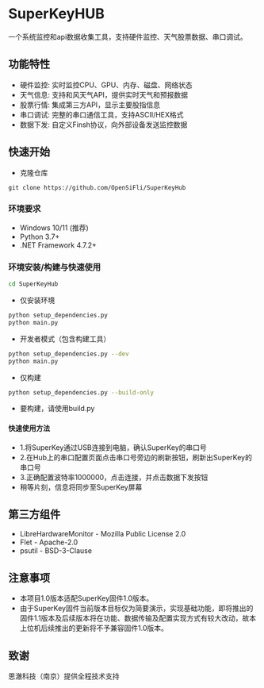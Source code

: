 # SuperKeyHUB

一个系统监控和api数据收集工具，支持硬件监控、天气股票数据、串口调试。

## 功能特性

- 硬件监控: 实时监控CPU、GPU、内存、磁盘、网络状态
- 天气信息: 支持和风天气API，提供实时天气和预报数据
- 股票行情: 集成第三方API，显示主要股指信息
- 串口调试: 完整的串口通信工具，支持ASCII/HEX格式
- 数据下发: 自定义Finsh协议，向外部设备发送监控数据

## 快速开始
- 克隆仓库
```
git clone https://github.com/OpenSiFli/SuperKeyHub
```
### 环境要求
- Windows 10/11 (推荐)
- Python 3.7+
- .NET Framework 4.7.2+

### 环境安装/构建与快速使用
```bash
cd SuperKeyHub
```
- 仅安装环境
```bash
python setup_dependencies.py
python main.py
```
- 开发者模式（包含构建工具）
```bash
python setup_dependencies.py --dev
python main.py
```
- 仅构建
```bash
python setup_dependencies.py --build-only
```
- 要构建，请使用build.py
#### 快速使用方法
- 1.将SuperKey通过USB连接到电脑，确认SuperKey的串口号
- 2.在Hub上的串口配置页面点击串口号旁边的刷新按钮，刷新出SuperKey的串口号
- 3.正确配置波特率1000000，点击连接，并点击数据下发按钮
- 稍等片刻，信息将同步至SuperKey屏幕
## 第三方组件
- LibreHardwareMonitor - Mozilla Public License 2.0
- Flet - Apache-2.0
- psutil - BSD-3-Clause

## 注意事项
- 本项目1.0版本适配SuperKey固件1.0版本。
- 由于SuperKey固件当前版本目标仅为简要演示，实现基础功能，即将推出的固件1.1版本及后续版本将在功能、数据传输及配置实现方式有较大改动，故本上位机后续推出的更新将不予兼容固件1.0版本。
## 致谢
思澈科技（南京）提供全程技术支持
